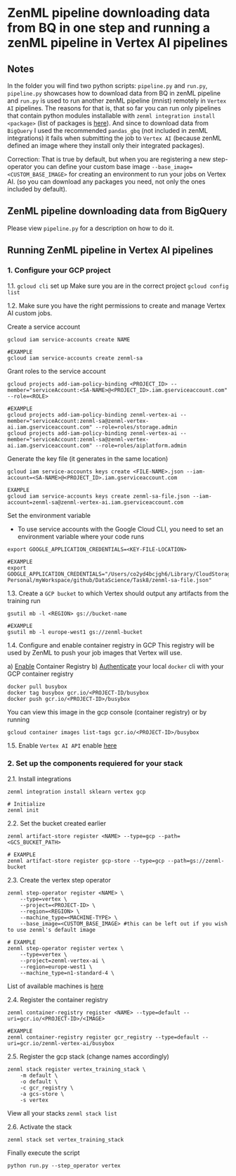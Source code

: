 # ZenML pipeline downloading data from BQ in one step and running a zenML pipeline in Vertex AI pipelines

## Notes
In the folder you will find two python scripts: `pipeline.py` and `run.py`, `pipeline.py` showcases how to download data from BQ in zenML pipeline and 
`run.py` is used to run another zenML pipeline (mnist) remotely in `Vertex AI` pipelines. The reasons for that is, that so far you can run only pipelines
that contain python modules installable with `zenml integration install <package>` (list of packages is [here](https://docs.zenml.io/features/integrations)).
And since to download data from `BigQuery` I used the recommended `pandas_gbq` (not included in zenML integrations) it fails when submitting the job to 
`Vertex AI` (because zenML defined an image where they install only their integrated packages).

Correction:
That is true by default, but when you are registering a new step-operator you can define your custom base image `--base_image=<CUSTOM_BASE_IMAGE>` 
for creating an environment to run your jobs on Vertex AI. (so you can download any packages you need, not only the ones included by default).

## ZenML pipeline downloading data from BigQuery

Please view `pipeline.py` for a description on how to do it.

## Running ZenML pipeline in Vertex AI pipelines

### 1. Configure your GCP project

1.1. `gcloud cli` set up
Make sure you are in the correct project `gcloud config list`

1.2. Make sure you have the right permissions to create and manage Vertex AI custom jobs.

Create a service account
```
gcloud iam service-accounts create NAME

#EXAMPLE
gcloud iam service-accounts create zenml-sa
```
Grant roles to the service account
```
gcloud projects add-iam-policy-binding <PROJECT_ID> --member="serviceAccount:<SA-NAME>@<PROJECT_ID>.iam.gserviceaccount.com" --role=<ROLE>

#EXAMPLE
gcloud projects add-iam-policy-binding zenml-vertex-ai --member="serviceAccount:zenml-sa@zenml-vertex-ai.iam.gserviceaccount.com" --role=roles/storage.admin
gcloud projects add-iam-policy-binding zenml-vertex-ai --member="serviceAccount:zenml-sa@zenml-vertex-ai.iam.gserviceaccount.com" --role=roles/aiplatform.admin
```
Generate the key file (it generates in the same location)
```
gcloud iam service-accounts keys create <FILE-NAME>.json --iam-account=<SA-NAME>@<PROJECT_ID>.iam.gserviceaccount.com

EXAMPLE
gcloud iam service-accounts keys create zenml-sa-file.json --iam-account=zenml-sa@zenml-vertex-ai.iam.gserviceaccount.com
```
Set the environment variable 
- To use service accounts with the Google Cloud CLI, you need to set an environment variable where your code runs
```
export GOOGLE_APPLICATION_CREDENTIALS=<KEY-FILE-LOCATION>

#EXAMPLE
export GOOGLE_APPLICATION_CREDENTIALS="/Users/co2yd4bcjgh6/Library/CloudStorage/OneDrive-Personal/myWorkspace/github/DataScience/Task8/zenml-sa-file.json"
```
1.3. Create a `GCP bucket` to which Vertex should output any artifacts from the training run
```
gsutil mb -l <REGION> gs://bucket-name

#EXAMPLE
gsutil mb -l europe-west1 gs://zenml-bucket
```

1.4. Configure and enable container registry in GCP
This registry will be used by ZenML to push your job images that Vertex will use.

a) [Enable](https://cloud.google.com/container-registry/docs) Container Registry
b) [Authenticate](https://cloud.google.com/container-registry/docs/advanced-authentication) your local `docker` cli with your GCP container registry 

```
docker pull busybox
docker tag busybox gcr.io/<PROJECT-ID/busybox
docker push gcr.io/<PROJECT-ID>/busybox
```
You can view this image in the gcp console (container registry) or by running
```
gcloud container images list-tags gcr.io/<PROJECT-ID>/busybox
```

1.5. Enable `Vertex AI API`
enable [here](https://console.cloud.google.com/marketplace/product/google/aiplatform.googleapis.com?q=search&referrer=search&project=cloudguru-test-project)

### 2. Set up the components requiered for your stack
2.1. Install integrations
```
zenml integration install sklearn vertex gcp

# Initialize
zenml init
```
2.2. Set the bucket created earlier
```
zenml artifact-store register <NAME> --type=gcp --path=<GCS_BUCKET_PATH>

# EXAMPLE
zenml artifact-store register gcp-store --type=gcp --path=gs://zenml-bucket
```
2.3. Create the vertex step operator
```
zenml step-operator register <NAME> \
    --type=vertex \
    --project=<PROJECT-ID> \
    --region=<REGION> \
    --machine_type=<MACHINE-TYPE> \
    --base_image=<CUSTOM_BASE_IMAGE> #this can be left out if you wish to use zenml's default image

# EXAMPLE
zenml step-operator register vertex \
    --type=vertex \
    --project=zenml-vertex-ai \
    --region=europe-west1 \
    --machine_type=n1-standard-4 \
```
List of available machines is [here](https://cloud.google.com/vertex-ai/docs/training/configure-compute#machine-types)

2.4. Register the container registry
```
zenml container-registry register <NAME> --type=default --uri=gcr.io/<PROJECT-ID>/<IMAGE>

#EXAMPLE
zenml container-registry register gcr_registry --type=default --uri=gcr.io/zenml-vertex-ai/busybox
```
2.5. Register the gcp stack (change names accordingly)
```
zenml stack register vertex_training_stack \
    -m default \
    -o default \
    -c gcr_registry \
    -a gcs-store \
    -s vertex
```
View all your stacks `zenml stack list`

2.6. Activate the stack
```
zenml stack set vertex_training_stack
```

Finally execute the script
```
python run.py --step_operator vertex
```
